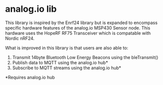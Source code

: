 analog.io lib
======

This library is inspired by the Enrf24 library but is expanded to encompass specific hardware features of the analog.io MSP430 Sensor node.  This hardware uses the HopeRF RF75 Transceiver which is compatable with Nordic nRF24.

What is improved in this library is that users are also able to:
1. Transmit 14byte Bluetooth Low Energy Beacons using the bleTransmit()
2. Publish data to MQTT using the analog.io hub*
3. Subscribe to MQTT streams using the analog.io hub*

*Requires analog.io hub